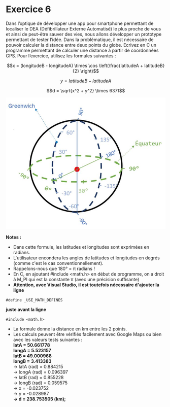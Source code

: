 # Exercice 6

Dans l’optique de développer une app pour smartphone permettant de localiser le DEA (Défibrillateur Externe Automatisé) le plus proche de vous et ainsi de peut-être sauver des vies, nous allons développer un prototype permettant de tester l’idée. Dans la problématique, il est nécessaire de pouvoir calculer la distance entre deux points du globe. Ecrivez en C un programme permettant de calculer une distance à partir de coordonnées GPS. Pour l’exercice, utilisez les formules suivantes :

```math
x = (longitudeB - longitudeA) \times \cos \left(\frac{latitudeA + latitudeB}{2} \right)
```

```math
y = latitudeB - latitudeA
```

```math
d = \sqrt{x^2 + y^2} \times 6371
```

![Latitudes et longitudes - Schéma](img/Lat_long.JPG)

**Notes :**
+ Dans cette formule, les latitudes et longitudes sont exprimées en radians.
+ L'utilisateur encondera les angles de latitudes et longitudes en degrés (comme c'est le cas conventionnellement).
+ Rappelons-nous que 180° = π radians !
+ En C, en ajoutant #include <math.h> en début de programme, on a droit à M_PI qui est la constante π (avec une précision suffisante)
+ **Attention, avec Visual Studio, il est toutefois nécessaire d'ajouter la ligne**
```
#define _USE_MATH_DEFINES
```
**juste avant la ligne**
```
#include <math.h>
```
+ La formule donne la distance en km entre les 2 points.
+ Les calculs peuvent être vérifiés facilement avec Google Maps ou bien avec les valeurs tests suivantes :<br />
    **latA = 50.661778**<br />
    **longA = 5.523157**<br />
    **latB = 49.000968**<br />
    **longB = 3.413383**<br />
    -> latA (rad) = 0.884215<br />
    -> longA (rad) = 0.096397<br />
    -> latB (rad) = 0.855228<br />
    -> longB (rad) = 0.059575<br />
    -> x = -0.023752<br />
    -> y = -0.028987<br />
    **-> d = 238.753505 (km);**
